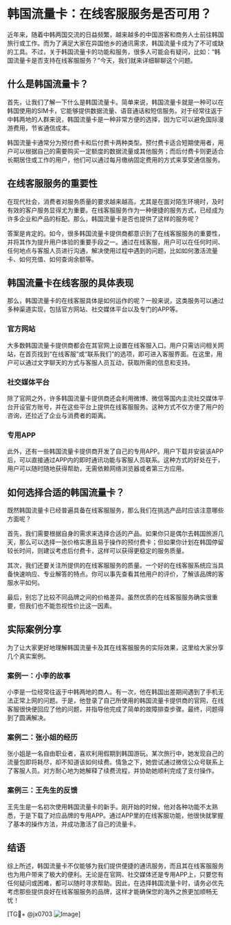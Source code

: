 # 韩国流量卡：在线客服服务是否可用？

近年来，随着中韩两国交流的日益频繁，越来越多的中国游客和商务人士前往韩国旅行或工作。而为了满足大家在异国他乡的通讯需求，韩国流量卡成为了不可或缺的工具。不过，关于韩国流量卡的功能和服务，很多人可能会有疑问，比如：“韩国流量卡是否支持在线客服服务？”今天，我们就来详细聊聊这个问题。

## 什么是韩国流量卡？

首先，让我们了解一下什么是韩国流量卡。简单来说，韩国流量卡就是一种可以在韩国使用的SIM卡，它能够提供数据流量、语音通话和短信服务。对于经常往返于中韩两地的人群来说，韩国流量卡是一种非常方便的选择，因为它可以避免国际漫游费用，节省通信成本。

韩国流量卡通常分为预付费卡和后付费卡两种类型。预付费卡适合短期使用者，用户可以根据自己的需要购买一定额度的数据流量或其他服务；而后付费卡则更适合长期居住或工作的用户，他们可以通过每月缴纳固定费用的方式来享受通信服务。

## 在线客服服务的重要性

在现代社会，消费者对服务质量的要求越来越高，尤其是在面对陌生环境时，及时有效的客户服务显得尤为重要。在线客服服务作为一种便捷的服务方式，已经成为许多企业和产品的标配。那么，韩国流量卡是否也提供了这样的服务呢？

答案是肯定的。如今，很多韩国流量卡提供商都意识到了在线客服服务的重要性，并将其作为提升用户体验的重要手段之一。通过在线客服，用户可以在任何时间、任何地点与客服人员进行沟通，解决使用过程中遇到的问题，比如如何激活流量卡、如何充值、如何查询余额等。

## 韩国流量卡在线客服的具体表现

那么，韩国流量卡的在线客服具体是如何运作的呢？一般来说，这类服务可以通过多种渠道实现，包括官方网站、社交媒体平台以及专门的APP等。

### 官方网站

大多数韩国流量卡提供商都会在其官网上设置在线客服入口。用户只需访问相关网站，在首页找到“在线客服”或“联系我们”的选项，即可进入客服界面。在这里，用户可以通过文字聊天的方式与客服人员互动，获取所需的信息和支持。

### 社交媒体平台

除了官网之外，许多韩国流量卡提供商还会利用微博、微信等国内主流社交媒体平台开设官方账号，并在这些平台上提供在线客服服务。这种方式不仅方便了用户的咨询，还拉近了企业与消费者的距离。

### 专用APP

此外，还有一些韩国流量卡提供商开发了自己的专用APP。用户下载并安装该APP后，可以直接通过APP内的即时通讯功能与客服人员联系。这种方式的好处在于，用户可以随时随地获得帮助，无需依赖网络浏览器或者第三方应用。

## 如何选择合适的韩国流量卡？

既然韩国流量卡已经普遍具备在线客服服务，那么我们在挑选产品时应该注意哪些方面呢？

首先，我们需要根据自身的需求来选择合适的产品。如果你只是偶尔去韩国旅游几天，那么可以选择一张价格实惠且易于操作的预付费卡；但如果你计划在韩国停留较长时间，则建议考虑后付费卡，这样可以获得更稳定的服务质量。

其次，我们还要关注所提供的在线客服服务的质量。一个好的在线客服系统应当具备快速响应、专业解答的特点。你可以事先查看其他用户的评价，了解该品牌的客服水平如何。

最后，别忘了比较不同品牌之间的价格差异。虽然优质的在线客服服务确实很重要，但我们也不能忽视性价比这一因素。

## 实际案例分享

为了让大家更好地理解韩国流量卡及其在线客服服务的实际效果，这里给大家分享几个真实案例。

### 案例一：小李的故事

小李是一位经常往返于中韩两地的商人。有一次，他在韩国出差期间遇到了手机无法正常上网的问题。于是，他登录了自己所使用的韩国流量卡提供商的官网，在线客服很快便回应了他的问题，并指导他完成了简单的故障排查步骤。最终，问题得到了圆满解决。

### 案例二：张小姐的经历

张小姐是一名自由职业者，喜欢利用假期到韩国游玩。某次旅行中，她发现自己的流量包即将耗尽，却不知道该如何续费。情急之下，她尝试通过微信公众号联系上了客服人员。对方耐心地为她解释了续费流程，并协助她顺利完成了支付操作。

### 案例三：王先生的反馈

王先生是一名初次使用韩国流量卡的新手。刚开始的时候，他对各种功能不太熟悉，于是下载了对应品牌的专用APP。通过APP里的在线客服功能，他很快就掌握了基本的操作方法，并成功激活了自己的流量卡。

## 结语

综上所述，韩国流量卡不仅能够为我们提供便捷的通讯服务，而且其在线客服服务也为用户带来了极大的便利。无论是在官网、社交媒体还是专用APP上，只要您有任何疑问或困难，都可以随时寻求帮助。因此，在选择韩国流量卡时，请务必优先考虑那些提供良好在线客服服务的品牌，这样才能确保您的海外之旅更加顺畅无忧！

[TG💪+ @jx0703 ![Image](https://github.com/user-attachments/assets/dbca1d08-cadb-493c-b0ec-ad6f7a83f270)]